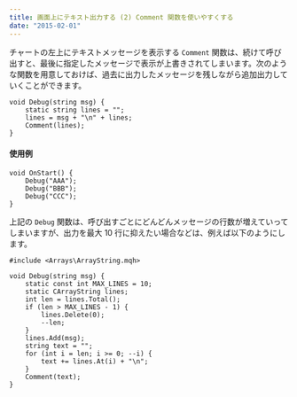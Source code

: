 ```yaml
---
title: 画面上にテキスト出力する (2) Comment 関数を使いやすくする
date: "2015-02-01"
---
```


チャートの左上にテキストメッセージを表示する `Comment` 関数は、続けて呼び出すと、最後に指定したメッセージで表示が上書きされてしまいます。次のような関数を用意しておけば、過去に出力したメッセージを残しながら追加出力していくことができます。

```mql
void Debug(string msg) {
    static string lines = "";
    lines = msg + "\n" + lines;
    Comment(lines);
}
```

#### 使用例

```mql
void OnStart() {
    Debug("AAA");
    Debug("BBB");
    Debug("CCC");
}
```

上記の `Debug` 関数は、呼び出すごとにどんどんメッセージの行数が増えていってしまいますが、出力を最大 10 行に抑えたい場合などは、例えば以下のようにします。

```mql
#include <Arrays\ArrayString.mqh>

void Debug(string msg) {
    static const int MAX_LINES = 10;
    static CArrayString lines;
    int len = lines.Total();
    if (len > MAX_LINES - 1) {
        lines.Delete(0);
        --len;
    }
    lines.Add(msg);
    string text = "";
    for (int i = len; i >= 0; --i) {
        text += lines.At(i) + "\n";
    }
    Comment(text);
}
```

